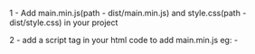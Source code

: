 1 - Add main.min.js(path - dist/main.min.js) and style.css(path - dist/style.css) in your project

2 - add a script tag in your html code to add main.min.js
eg: - <script type="text/javascript" src="yourPathTo-main.min.js"></scirpt>

3 - Replace your style.css path in main.min.js
(default - http://localhost/JS/textToSpeech/dist/style.css )
